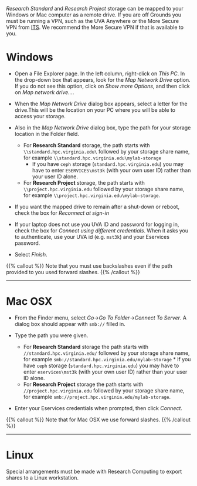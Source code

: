 _Research Standard_ and _Research Project_ storage can be mapped to your Windows or Mac computer as a remote drive.  If you are off Grounds you must be running a VPN, such as the UVA Anywhere or the More Secure VPN from [ITS](https://virginia.service-now.com/its?id=itsweb_kb_article&sys_id=f24e5cdfdb3acb804f32fb671d9619d0).  We recommend the More Secure VPN if that is available to you.

# Windows

* Open a File Explorer page.  In the left column, right-click on *This PC*.  In the drop-down box that appears, look for the *Map Network Drive* option. If you do not see this option, click on *Show more Options*, and then click on *Map network drive...*. 
* When the *Map Network Drive* dialog box appears, select a letter for the drive.This will be the location on your PC where you will be able to access your storage.
* Also in the *Map Network Drive* dialog box, type the path for your storage location in the Folder field. 
    * For **Research Standard** storage, the path starts with `\\standard.hpc.virginia.edu\` followed by your storage share name, for example `\\standard.hpc.virginia.edu\mylab-storage`
      * If you have `ceph` storage (`standard.hpc.virginia.edu`) you may have to enter `ESERVICES\mst3k` (with your own user ID) rather than your user ID alone.
    * For **Research Project** storage, the path starts with `\\project.hpc.virginia.edu` followed by your storage share name, for example `\\project.hpc.virginia.edu\mylab-storage`. 
    
* If you want the mapped drive to remain after a shut-down or reboot, check the box for *Reconnect at sign-in*
* If your laptop does not use you UVA ID and password for logging in, check the box for *Connect using different credentials*.  When it asks you to authenticate, use your UVA id (e.g. `mst3k`) and your Eservices password.
* Select *Finish*.
        
{{% callout %}}
Note that you must use backslashes even if the path provided to you used forward slashes.
{{% /callout %}}


---

# Mac OSX

* From the Finder menu, select *Go*->*Go To Folder*->*Connect To Server*.  A dialog box should appear with `smb://` filled in. 
* Type the path you were given.
    * For **Research Standard** storage the path starts with `//standard.hpc.virginia.edu/` followed by your storage share name, for example `smb://standard.hpc.virginia.edu/mylab-storage`
            * If you have `ceph` storage (`standard.hpc.virginia.edu`) you may have to enter `eservices\mst3k` (with your own user ID) rather than your user ID alone.
    * For **Research Project** storage the path starts with `//project.hpc.virginia.edu` followed by your storage share name, for example `smb://project.hpc.virginia.edu/mylab-storage`.  
            
* Enter your Eservices credentials when prompted, then click *Connect*.

{{% callout %}}
Note that for Mac OSX we use forward slashes. 
{{% /callout %}} 

---

# Linux

Special arrangements must be made with Research Computing to export shares to a Linux workstation.

